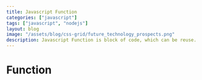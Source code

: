 ```yaml
---
title: Javascript Function
categories: ["javascript"]
tags: ["javascript", "nodejs"]
layout: blog
image: "/assets/blog/css-grid/future_technology_prospects.png"
description: Javascript Function is block of code, which can be reuse. it can take arguments and perform operation on different scope. 
---
```


# Function 

